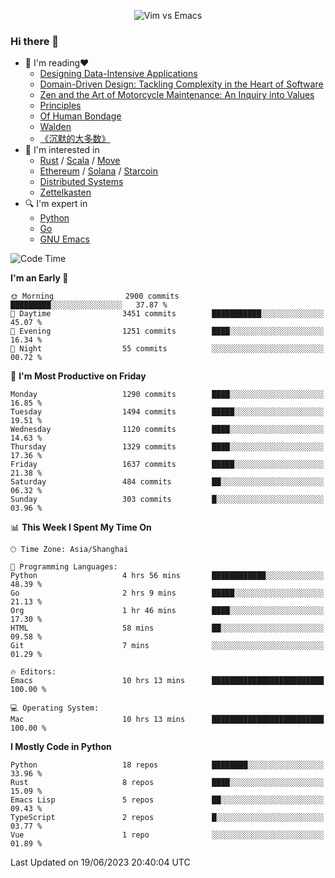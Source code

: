<p align="center">
    <img src="https://gist.githubusercontent.com/coldnight/e696baffb094e71c96cb302118878eae/raw/40ea5053a6f66cc65f90f437e4173497da225958/banner.gif" alt="Vim vs Emacs" />
</p>

### Hi there 👋

- 📖 I'm reading❤️
    + [Designing Data-Intensive Applications](https://www.oreilly.com/library/view/designing-data-intensive-applications/9781491903063/)
    + [Domain-Driven Design: Tackling Complexity in the Heart of Software](https://www.dddcommunity.org/book/evans_2003/)
    + [Zen and the Art of Motorcycle Maintenance: An Inquiry into Values](https://en.wikipedia.org/wiki/Zen_and_the_Art_of_Motorcycle_Maintenance)
    + [Principles](https://www.principles.com/)
    + [Of Human Bondage](https://en.wikipedia.org/wiki/Of_Human_Bondage)
    + [Walden](https://en.wikipedia.org/wiki/Walden)
    + [《沉默的大多数》](https://en.wikipedia.org/wiki/Silent_majority)
- 🌱 I'm interested in
    + [Rust](https://www.rust-lang.org/) / [Scala](https://www.scala-lang.org/) / [Move](https://github.com/move-language/move/)
    + [Ethereum](https://ethereum.org/en/) / [Solana](https://solana.com/) / [Starcoin](https://github.com/starcoinorg/starcoin)
	+ [Distributed Systems](https://www.linuxzen.com/notes/topics/20200320174417_%E5%88%86%E5%B8%83%E5%BC%8F/)
	+ [Zettelkasten](https://www.linuxzen.com/notes/notes/20220120080920-slip_box/)
- 🔍 I'm expert in
    + [Python](https://www.python.org/)
    + [Go](https://go.dev/)
    + [GNU Emacs](https://www.gnu.org/software/emacs/)

<!--START_SECTION:waka-->
![Code Time](http://img.shields.io/badge/Code%20Time-2%2C208%20hrs%2010%20mins-blue)

**I'm an Early 🐤** 

```text
🌞 Morning                2900 commits        █████████░░░░░░░░░░░░░░░░   37.87 % 
🌆 Daytime                3451 commits        ███████████░░░░░░░░░░░░░░   45.07 % 
🌃 Evening                1251 commits        ████░░░░░░░░░░░░░░░░░░░░░   16.34 % 
🌙 Night                  55 commits          ░░░░░░░░░░░░░░░░░░░░░░░░░   00.72 % 
```
📅 **I'm Most Productive on Friday** 

```text
Monday                   1290 commits        ████░░░░░░░░░░░░░░░░░░░░░   16.85 % 
Tuesday                  1494 commits        █████░░░░░░░░░░░░░░░░░░░░   19.51 % 
Wednesday                1120 commits        ████░░░░░░░░░░░░░░░░░░░░░   14.63 % 
Thursday                 1329 commits        ████░░░░░░░░░░░░░░░░░░░░░   17.36 % 
Friday                   1637 commits        █████░░░░░░░░░░░░░░░░░░░░   21.38 % 
Saturday                 484 commits         ██░░░░░░░░░░░░░░░░░░░░░░░   06.32 % 
Sunday                   303 commits         █░░░░░░░░░░░░░░░░░░░░░░░░   03.96 % 
```


📊 **This Week I Spent My Time On** 

```text
🕑︎ Time Zone: Asia/Shanghai

💬 Programming Languages: 
Python                   4 hrs 56 mins       ████████████░░░░░░░░░░░░░   48.39 % 
Go                       2 hrs 9 mins        █████░░░░░░░░░░░░░░░░░░░░   21.13 % 
Org                      1 hr 46 mins        ████░░░░░░░░░░░░░░░░░░░░░   17.30 % 
HTML                     58 mins             ██░░░░░░░░░░░░░░░░░░░░░░░   09.58 % 
Git                      7 mins              ░░░░░░░░░░░░░░░░░░░░░░░░░   01.29 % 

🔥 Editors: 
Emacs                    10 hrs 13 mins      █████████████████████████   100.00 % 

💻 Operating System: 
Mac                      10 hrs 13 mins      █████████████████████████   100.00 % 
```

**I Mostly Code in Python** 

```text
Python                   18 repos            ████████░░░░░░░░░░░░░░░░░   33.96 % 
Rust                     8 repos             ████░░░░░░░░░░░░░░░░░░░░░   15.09 % 
Emacs Lisp               5 repos             ██░░░░░░░░░░░░░░░░░░░░░░░   09.43 % 
TypeScript               2 repos             █░░░░░░░░░░░░░░░░░░░░░░░░   03.77 % 
Vue                      1 repo              ░░░░░░░░░░░░░░░░░░░░░░░░░   01.89 % 
```




 Last Updated on 19/06/2023 20:40:04 UTC
<!--END_SECTION:waka-->
